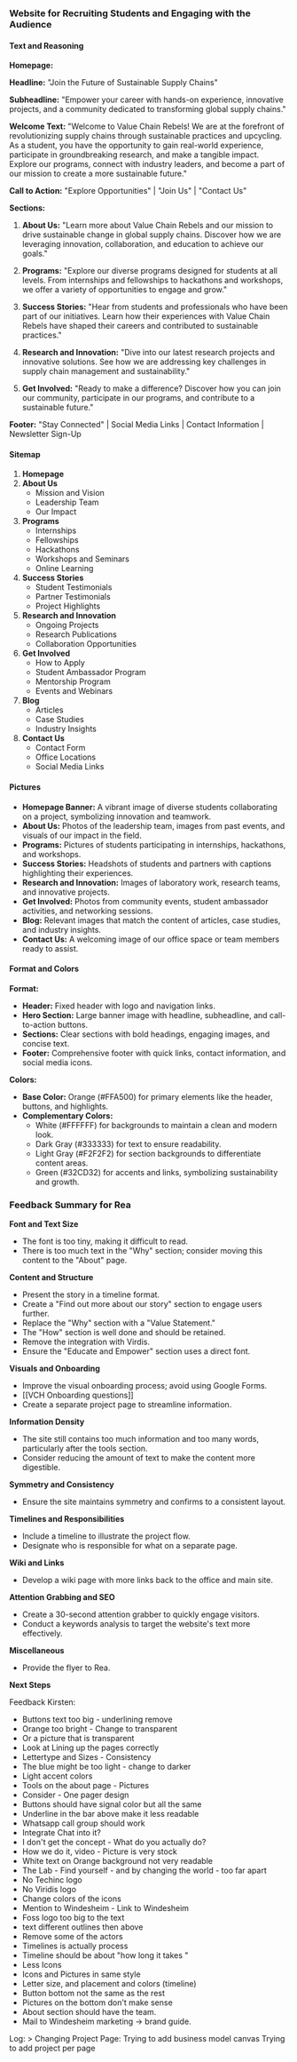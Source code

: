 ### Website for Recruiting Students and Engaging with the Audience

#### Text and Reasoning

**Homepage:**

**Headline:** "Join the Future of Sustainable Supply Chains"

**Subheadline:** "Empower your career with hands-on experience, innovative projects, and a community dedicated to transforming global supply chains."

**Welcome Text:** "Welcome to Value Chain Rebels! We are at the forefront of revolutionizing supply chains through sustainable practices and upcycling. As a student, you have the opportunity to gain real-world experience, participate in groundbreaking research, and make a tangible impact. Explore our programs, connect with industry leaders, and become a part of our mission to create a more sustainable future."

**Call to Action:** "Explore Opportunities" | "Join Us" | "Contact Us"

**Sections:**

1. **About Us:** "Learn more about Value Chain Rebels and our mission to drive sustainable change in global supply chains. Discover how we are leveraging innovation, collaboration, and education to achieve our goals."
    
2. **Programs:** "Explore our diverse programs designed for students at all levels. From internships and fellowships to hackathons and workshops, we offer a variety of opportunities to engage and grow."
    
3. **Success Stories:** "Hear from students and professionals who have been part of our initiatives. Learn how their experiences with Value Chain Rebels have shaped their careers and contributed to sustainable practices."
    
4. **Research and Innovation:** "Dive into our latest research projects and innovative solutions. See how we are addressing key challenges in supply chain management and sustainability."
    
5. **Get Involved:** "Ready to make a difference? Discover how you can join our community, participate in our programs, and contribute to a sustainable future."
    

**Footer:** "Stay Connected" | Social Media Links | Contact Information | Newsletter Sign-Up

#### Sitemap

1. **Homepage**
2. **About Us**
    - Mission and Vision
    - Leadership Team
    - Our Impact
3. **Programs**
    - Internships
    - Fellowships
    - Hackathons
    - Workshops and Seminars
    - Online Learning
4. **Success Stories**
    - Student Testimonials
    - Partner Testimonials
    - Project Highlights
5. **Research and Innovation**
    - Ongoing Projects
    - Research Publications
    - Collaboration Opportunities
6. **Get Involved**
    - How to Apply
    - Student Ambassador Program
    - Mentorship Program
    - Events and Webinars
7. **Blog**
    - Articles
    - Case Studies
    - Industry Insights
8. **Contact Us**
    - Contact Form
    - Office Locations
    - Social Media Links

#### Pictures

- **Homepage Banner:** A vibrant image of diverse students collaborating on a project, symbolizing innovation and teamwork.
- **About Us:** Photos of the leadership team, images from past events, and visuals of our impact in the field.
- **Programs:** Pictures of students participating in internships, hackathons, and workshops.
- **Success Stories:** Headshots of students and partners with captions highlighting their experiences.
- **Research and Innovation:** Images of laboratory work, research teams, and innovative projects.
- **Get Involved:** Photos from community events, student ambassador activities, and networking sessions.
- **Blog:** Relevant images that match the content of articles, case studies, and industry insights.
- **Contact Us:** A welcoming image of our office space or team members ready to assist.

#### Format and Colors

**Format:**

- **Header:** Fixed header with logo and navigation links.
- **Hero Section:** Large banner image with headline, subheadline, and call-to-action buttons.
- **Sections:** Clear sections with bold headings, engaging images, and concise text.
- **Footer:** Comprehensive footer with quick links, contact information, and social media icons.

**Colors:**

- **Base Color:** Orange (#FFA500) for primary elements like the header, buttons, and highlights.
- **Complementary Colors:**
    - White (#FFFFFF) for backgrounds to maintain a clean and modern look.
    - Dark Gray (#333333) for text to ensure readability.
    - Light Gray (#F2F2F2) for section backgrounds to differentiate content areas.
    - Green (#32CD32) for accents and links, symbolizing sustainability and growth.


### Feedback Summary for Rea

**Font and Text Size**

- The font is too tiny, making it difficult to read.
- There is too much text in the "Why" section; consider moving this content to the "About" page.

**Content and Structure**

- Present the story in a timeline format.
- Create a "Find out more about our story" section to engage users further.
- Replace the "Why" section with a "Value Statement."
- The "How" section is well done and should be retained.
- Remove the integration with Virdis.
- Ensure the "Educate and Empower" section uses a direct font.

**Visuals and Onboarding**

- Improve the visual onboarding process; avoid using Google Forms.
- [[VCH Onboarding questions]]
- Create a separate project page to streamline information.

**Information Density**

- The site still contains too much information and too many words, particularly after the tools section.
- Consider reducing the amount of text to make the content more digestible.

**Symmetry and Consistency**

- Ensure the site maintains symmetry and confirms to a consistent layout.

**Timelines and Responsibilities**

- Include a timeline to illustrate the project flow.
- Designate who is responsible for what on a separate page.

**Wiki and Links**

- Develop a wiki page with more links back to the office and main site.

**Attention Grabbing and SEO**

- Create a 30-second attention grabber to quickly engage visitors.
- Conduct a keywords analysis to target the website's text more effectively.

**Miscellaneous**

- Provide the flyer to Rea.

**Next Steps**



Feedback Kirsten:

- Buttons text too big - underlining remove
- Orange too bright - Change to transparent
- Or a picture that is transparent
- Look at Lining up the pages correctly
- Lettertype and Sizes - Consistency
- The blue might be too light  -  change to darker
- Light accent colors 
- Tools on the about page - Pictures 
- Consider - One pager design
- Buttons should have signal color but all the same
- Underline in the bar above make it less readable 
- Whatsapp call group should work
- Integrate Chat into it? 
- I don't get the concept - What do you actually do?
- How we do it, video - Picture is very stock
- White text on Orange background not very readable
- The Lab - Find yourself - and by changing the world - too far apart
- No Techinc logo
- No Viridis logo
- Change colors of the icons
- Mention to Windesheim - Link to Windesheim
- Foss logo too big to the text
- text different outlines then above
- Remove some of the actors
- Timelines is actually process
- Timeline should be about "how long it takes " 
- Less Icons
- Icons and Pictures in same style
- Letter size, and placement and colors (timeline)
- Button bottom not the same as the rest
- Pictures on the bottom don't make sense
- About section should have the team. 
- Mail to Windesheim marketing -> brand guide.

Log: > Changing Project Page:
Trying to add business model canvas
Trying to add project per page

